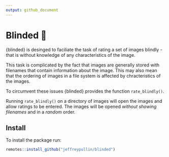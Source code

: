 ```yaml
---
output: github_document
---
```


# Blinded :see_no_evil:

{blinded} is desinged to faciliate the task of
rating a set of images blindly - that is without knowledge of any
characteristics of the image.

This task is complicated by the fact that images are generally stored with
filenames that contain information about the image. This may also mean
that the ordering of images in a file system is affected by
chracteristics of the images.

To circumvent these issues {blinded} provides the function `rate_blindly()`.

Running `rate_blindly()` on a directory of images will open the images and 
allow ratings to be entered. The images will be opened *without showing filenames* 
and in a *random* order.

## Install

To install the package run:

```r
remotes::install_github("jeffreypullin/blinded")
```
